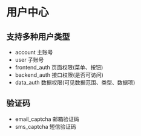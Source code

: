 # 用户中心

## 支持多种用户类型

* account 主账号
* user 子账号
* frontend_auth 页面权限(菜单、按钮)
* backend_auth 接口权限(是否可访问)
* data_auth 数据权限(可见数据范围、类型、数据项)

## 验证码
* email_captcha 邮箱验证码
* sms_captcha 短信验证码